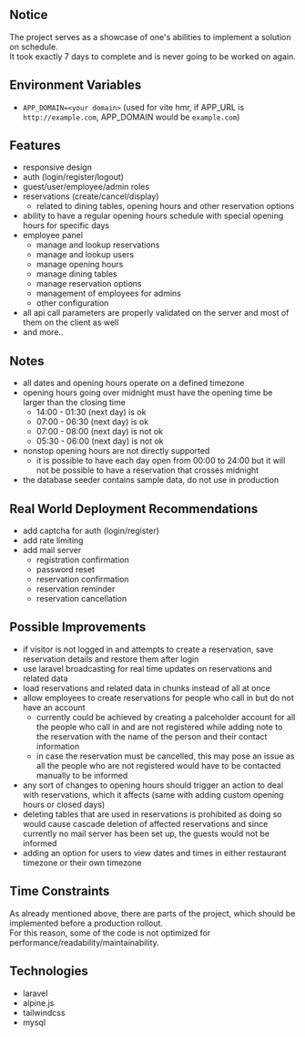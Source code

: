 ## Notice
The project serves as a showcase of one's abilities to implement a solution on schedule.<br>
It took exactly 7 days to complete and is never going to be worked on again.

## Environment Variables
- `APP_DOMAIN=<your domain>` (used for vite hmr, if APP_URL is `http://example.com`, APP_DOMAIN would be `example.com`)

## Features
- responsive design
- auth (login/register/logout)
- guest/user/employee/admin roles
- reservations (create/cancel/display)
  - related to dining tables, opening hours and other reservation options
- ability to have a regular opening hours schedule with special opening hours for specific days
- employee panel
  - manage and lookup reservations
  - manage and lookup users
  - manage opening hours
  - manage dining tables
  - manage reservation options
  - management of employees for admins
  - other configuration
- all api call parameters are properly validated on the server and most of them on the client as well
- and more..

## Notes
- all dates and opening hours operate on a defined timezone
- opening hours going over midnight must have the opening time be larger than the closing time
  - 14:00 - 01:30 (next day) is ok
  - 07:00 - 06:30 (next day) is ok
  - 07:00 - 08:00 (next day) is not ok
  - 05:30 - 06:00 (next day) is not ok
- nonstop opening hours are not directly supported
  - it is possible to have each day open from 00:00 to 24:00 but it will not be possible to have a reservation that crosses midnight
- the database seeder contains sample data, do not use in production

## Real World Deployment Recommendations
- add captcha for auth (login/register)
- add rate limiting
- add mail server
  - registration confirmation
  - password reset
  - reservation confirmation
  - reservation reminder
  - reservation cancellation

## Possible Improvements
- if visitor is not logged in and attempts to create a reservation, save reservation details and restore them after login
- use laravel broadcasting for real time updates on reservations and related data
- load reservations and related data in chunks instead of all at once
- allow employees to create reservations for people who call in but do not have an account
  - currently could be achieved by creating a palceholder account for all the people who call in and are not registered while adding note to the reservation with the name of the person and their contact information
  - in case the reservation must be cancelled, this may pose an issue as all the people who are not registered would have to be contacted manually to be informed
- any sort of changes to opening hours should trigger an action to deal with reservations, which it affects (same with adding custom opening hours or closed days)
- deleting tables that are used in reservations is prohibited as doing so would cause cascade deletion of affected reservations and since currently no mail server has been set up, the guests would not be informed
- adding an option for users to view dates and times in either restaurant timezone or their own timezone

## Time Constraints
As already mentioned above, there are parts of the project, which should be implemented before a production rollout.<br>
For this reason, some of the code is not optimized for performance/readability/maintainability.

## Technologies
- laravel
- alpine.js
- tailwindcss
- mysql